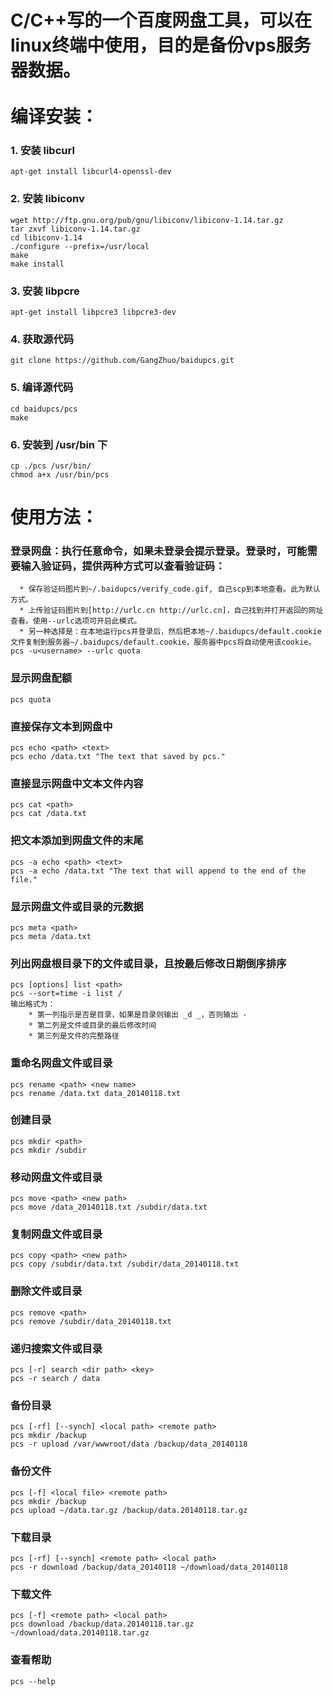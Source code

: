 C/C++写的一个百度网盘工具，可以在linux终端中使用，目的是备份vps服务器数据。<br />
<br />
编译安装：
===================================
### 1. 安装 libcurl
    apt-get install libcurl4-openssl-dev
### 2. 安装 libiconv
    wget http://ftp.gnu.org/pub/gnu/libiconv/libiconv-1.14.tar.gz
    tar zxvf libiconv-1.14.tar.gz
    cd libiconv-1.14
    ./configure --prefix=/usr/local
    make
    make install
### 3. 安装 libpcre
    apt-get install libpcre3 libpcre3-dev
### 4. 获取源代码
    git clone https://github.com/GangZhuo/baidupcs.git
### 5. 编译源代码
    cd baidupcs/pcs
    make
### 6. 安装到 /usr/bin 下 
    cp ./pcs /usr/bin/
    chmod a+x /usr/bin/pcs

使用方法：
===================================
### 登录网盘：执行任意命令，如果未登录会提示登录。登录时，可能需要输入验证码，提供两种方式可以查看验证码：<br />
      * 保存验证码图片到~/.baidupcs/verify_code.gif, 自己scp到本地查看。此为默认方式。
      * 上传验证码图片到[http://urlc.cn http://urlc.cn]，自己找到并打开返回的网址查看。使用--urlc选项可开启此模式。
      * 另一种选择是：在本地运行pcs并登录后，然后把本地~/.baidupcs/default.cookie文件复制到服务器~/.baidupcs/default.cookie，服务器中pcs将自动使用该cookie。
    pcs -u<username> --urlc quota
### 显示网盘配额
    pcs quota
### 直接保存文本到网盘中
    pcs echo <path> <text>
    pcs echo /data.txt "The text that saved by pcs."
### 直接显示网盘中文本文件内容
    pcs cat <path>
    pcs cat /data.txt
### 把文本添加到网盘文件的末尾
    pcs -a echo <path> <text>
    pcs -a echo /data.txt "The text that will append to the end of the file."
### 显示网盘文件或目录的元数据
    pcs meta <path>
    pcs meta /data.txt
### 列出网盘根目录下的文件或目录，且按最后修改日期倒序排序
    pcs [options] list <path>
    pcs --sort=time -i list /
    输出格式为：
        * 第一列指示是否是目录，如果是目录则输出 _d _，否则输出 -
        * 第二列是文件或目录的最后修改时间
        * 第三列是文件的完整路径
### 重命名网盘文件或目录
    pcs rename <path> <new name>
    pcs rename /data.txt data_20140118.txt
### 创建目录
    pcs mkdir <path>
    pcs mkdir /subdir
### 移动网盘文件或目录
    pcs move <path> <new path>
    pcs move /data_20140118.txt /subdir/data.txt
### 复制网盘文件或目录
    pcs copy <path> <new path>
    pcs copy /subdir/data.txt /subdir/data_20140118.txt
### 删除文件或目录
    pcs remove <path>
    pcs remove /subdir/data_20140118.txt
### 递归搜索文件或目录
    pcs [-r] search <dir path> <key>
    pcs -r search / data
### 备份目录
    pcs [-rf] [--synch] <local path> <remote path>
    pcs mkdir /backup
    pcs -r upload /var/wwwroot/data /backup/data_20140118
### 备份文件
    pcs [-f] <local file> <remote path>
    pcs mkdir /backup
    pcs upload ~/data.tar.gz /backup/data.20140118.tar.gz
### 下载目录
    pcs [-rf] [--synch] <remote path> <local path>
    pcs -r download /backup/data_20140118 ~/download/data_20140118
### 下载文件
    pcs [-f] <remote path> <local path>
    pcs download /backup/data.20140118.tar.gz ~/download/data.20140118.tar.gz
### 查看帮助
    pcs --help


